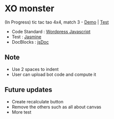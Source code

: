 # XO monster
(In Progress) tic tac tao 4x4, match 3 - [Demo](http://demo.jojoee.com/xo-monster) | [Test](http://demo.jojoee.com/xo-monster/test/SpecRunner.html)

- Code Standard : [Wordpress Javascript](https://make.wordpress.org/core/handbook/coding-standards/javascript/)
- Test : [Jasmine](http://jasmine.github.io/)
- DocBlocks : [jsDoc](http://usejsdoc.org/)

## Note
- Use 2 spaces to indent
- User can upload bot code and compute it

## Future updates
- Create recalculate button
- Remove the others such as all about canvas
- More test
